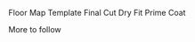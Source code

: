 <!-- ---
type: post
section: blog
categories: 
 # one or more categories is permitted
 - parietal
navTitle: 
title: Floor Part 2
author: Nate
date: 2021-08-21
tags:
 - van
 - parietal
 
metatags:
	# no metatags
cover: 
	# image file
 img: 
	# if attribution is needed
	# source: [vecteezy]
	# url: url
--- -->

Floor Map
Template
Final Cut
Dry Fit
Prime Coat

More to follow